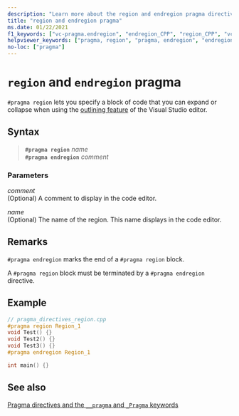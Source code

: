 ```yaml
---
description: "Learn more about the region and endregion pragma directives in Microsoft C/C++"
title: "region and endregion pragma"
ms.date: 01/22/2021
f1_keywords: ["vc-pragma.endregion", "endregion_CPP", "region_CPP", "vc-pragma.region"]
helpviewer_keywords: ["pragma, region", "pragma, endregion", "endregion pragma", "region pragma"]
no-loc: ["pragma"]
---
```

# `region` and `endregion` pragma

`#pragma region` lets you specify a block of code that you can expand or collapse when using the [outlining feature](/visualstudio/ide/outlining) of the Visual Studio editor.

## Syntax

> **`#pragma region`** *name*\
> **`#pragma endregion`** *comment*

### Parameters

*comment*\
(Optional) A comment to display in the code editor.

*name*\
(Optional) The name of the region. This name displays in the code editor.

## Remarks

`#pragma endregion` marks the end of a `#pragma region` block.

A `#pragma region` block must be terminated by a `#pragma endregion` directive.

## Example

```cpp
// pragma_directives_region.cpp
#pragma region Region_1
void Test() {}
void Test2() {}
void Test3() {}
#pragma endregion Region_1

int main() {}
```

## See also

[Pragma directives and the `__pragma` and `_Pragma` keywords](./pragma-directives-and-the-pragma-keyword.md)

